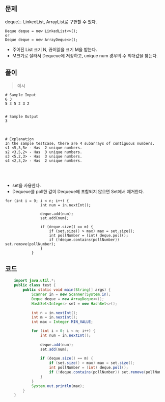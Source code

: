 ## 문제
deque는 LinkedList, ArrayList로 구현할 수 있다. <br>
```
Deque deque = new LinkedList<>();
or
Deque deque = new ArrayDeque<>();
```

+ 주어진 List 크기 N, 끊어읽을 크기 M을 받는다.
+ M크기로 잘라서 Dequeue에 저장하고, unique num 경우의 수 최대값을 찾는다.

## 풀이
> 예시
```
# Sample Input
6 3
5 3 5 2 3 2


# Sample Output
3
```

<br> 

```
# Explanation
In the sample testcase, there are 4 subarrays of contiguous numbers.
s1 <5,3,5> - Has  2 unique numbers.
s2 <3,5,2> - Has  3 unique numbers.
s3 <5,2,3> - Has  3 unique numbers.
s4 <2,3,2> - Has  2 unique numbers.
```

<br><br>


+ set을 사용한다.
+ Dequeue를 poll한 값이 Dequeue에 포함되지 않으면 Set에서 제거한다.

```
for (int i = 0; i < n; i++) {
                int num = in.nextInt();
               
                deque.add(num); 
                set.add(num);
                
                if (deque.size() == m) {
                    if (set.size() > max) max = set.size();
                    int pollNumber = (int) deque.poll();
                    if (!deque.contains(pollNumber)) set.remove(pollNumber);
                }                
            }
```            
            


## 코드
```java
    import java.util.*;
    public class test {
        public static void main(String[] args) {
            Scanner in = new Scanner(System.in);
            Deque deque = new ArrayDeque<>();
            HashSet<Integer> set = new HashSet<>();
            
            int n = in.nextInt();
            int m = in.nextInt();
            int max = Integer.MIN_VALUE;

            for (int i = 0; i < n; i++) {
                int num = in.nextInt();
               
                deque.add(num);
                set.add(num);
                
                if (deque.size() == m) {
                    if (set.size() > max) max = set.size();
                    int pollNumber = (int) deque.poll();
                    if (!deque.contains(pollNumber)) set.remove(pollNumber);
                }                
            }
            System.out.println(max);            
        }
    }
```
